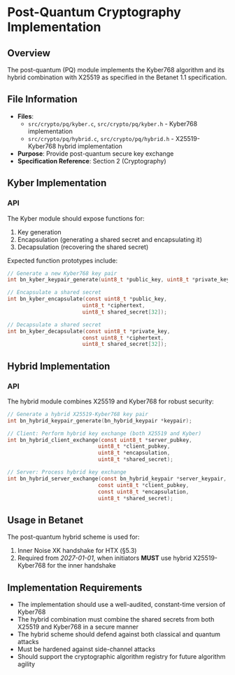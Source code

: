 # Post-Quantum Cryptography Implementation

## Overview

The post-quantum (PQ) module implements the Kyber768 algorithm and its hybrid combination with X25519 as specified in the Betanet 1.1 specification.

## File Information

- **Files**: 
  - `src/crypto/pq/kyber.c`, `src/crypto/pq/kyber.h` - Kyber768 implementation
  - `src/crypto/pq/hybrid.c`, `src/crypto/pq/hybrid.h` - X25519-Kyber768 hybrid implementation
- **Purpose**: Provide post-quantum secure key exchange
- **Specification Reference**: Section 2 (Cryptography)

## Kyber Implementation

### API

The Kyber module should expose functions for:

1. Key generation
2. Encapsulation (generating a shared secret and encapsulating it)
3. Decapsulation (recovering the shared secret)

Expected function prototypes include:

```c
// Generate a new Kyber768 key pair
int bn_kyber_keypair_generate(uint8_t *public_key, uint8_t *private_key);

// Encapsulate a shared secret
int bn_kyber_encapsulate(const uint8_t *public_key, 
                        uint8_t *ciphertext,
                        uint8_t shared_secret[32]);

// Decapsulate a shared secret
int bn_kyber_decapsulate(const uint8_t *private_key,
                        const uint8_t *ciphertext,
                        uint8_t shared_secret[32]);
```

## Hybrid Implementation

### API

The hybrid module combines X25519 and Kyber768 for robust security:

```c
// Generate a hybrid X25519-Kyber768 key pair
int bn_hybrid_keypair_generate(bn_hybrid_keypair *keypair);

// Client: Perform hybrid key exchange (both X25519 and Kyber)
int bn_hybrid_client_exchange(const uint8_t *server_pubkey, 
                             uint8_t *client_pubkey,
                             uint8_t *encapsulation,
                             uint8_t *shared_secret);

// Server: Process hybrid key exchange
int bn_hybrid_server_exchange(const bn_hybrid_keypair *server_keypair,
                             const uint8_t *client_pubkey,
                             const uint8_t *encapsulation,
                             uint8_t *shared_secret);
```

## Usage in Betanet

The post-quantum hybrid scheme is used for:

1. Inner Noise XK handshake for HTX (§5.3)
2. Required from *2027-01-01*, when initiators **MUST** use hybrid X25519-Kyber768 for the inner handshake

## Implementation Requirements

- The implementation should use a well-audited, constant-time version of Kyber768
- The hybrid combination must combine the shared secrets from both X25519 and Kyber768 in a secure manner
- The hybrid scheme should defend against both classical and quantum attacks
- Must be hardened against side-channel attacks
- Should support the cryptographic algorithm registry for future algorithm agility